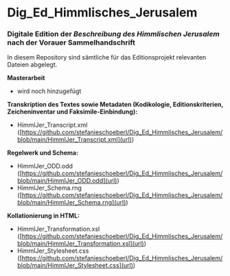 # Dig_Ed_Himmlisches_Jerusalem
### Digitale Edition der _Beschreibung des Himmlischen Jerusalem_ nach der Vorauer Sammelhandschrift

In diesem Repository sind sämtliche für das Editionsprojekt relevanten Dateien abgelegt.

**Masterarbeit**
- wird noch hinzugefügt

**Transkription des Textes sowie Metadaten (Kodikologie, Editionskriterien, Zeicheninventar und Faksimile-Einbindung):**
- HimmlJer_Transcript.xml ([https://github.com/stefanieschoeberl/Dig_Ed_Himmlisches_Jerusalem/blob/main/HimmlJer_Transcript.xml](url))

**Regelwerk und Schema:**
- HimmlJer_ODD.odd ([https://github.com/stefanieschoeberl/Dig_Ed_Himmlisches_Jerusalem/blob/main/HimmlJer_ODD.odd](url))
- HimmlJer_Schema.rng ([https://github.com/stefanieschoeberl/Dig_Ed_Himmlisches_Jerusalem/blob/main/HimmlJer_Schema.rng](url))

**Kollationierung in HTML:**
- HimmlJer_Transformation.xsl ([https://github.com/stefanieschoeberl/Dig_Ed_Himmlisches_Jerusalem/blob/main/HimmlJer_Transformation.xsl](url))
- HimmlJer_Stylesheet.css ([https://github.com/stefanieschoeberl/Dig_Ed_Himmlisches_Jerusalem/blob/main/HimmlJer_Stylesheet.css](url))
